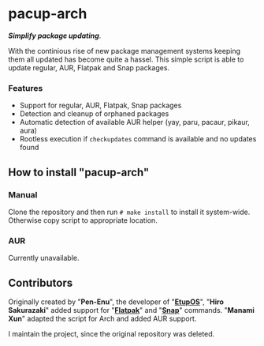 # pacup-arch

***Simplify package updating***.

With the continious rise of new package management systems keeping them all updated has become quite a hassel. This simple script is able to update regular, AUR, Flatpak and Snap packages.

### Features

* Support for regular, AUR, Flatpak, Snap packages
* Detection and cleanup of orphaned packages
* Automatic detection of available AUR helper (yay, paru, pacaur, pikaur, aura)
* Rootless execution if `checkupdates` command is available and no updates found

## How to install "pacup-arch"

### Manual

Clone the repository and then run `# make install` to install it system-wide. Otherwise copy script to appropriate location.

### AUR

Currently unavailable.

## Contributors

Originally created by "**Pen-Enu**", the developer of "[**EtupOS**](https://etupos.penginn.com)", "**Hiro Sakurazaki**" added support for "[**Flatpak**](https://flatpak.org)" and "[**Snap**](https://snapcraft.io)" commands. "**Manami Xun**" adapted the script for Arch and added AUR support.

I maintain the project, since the original repository was deleted.
